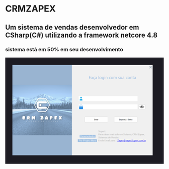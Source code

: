 # CRMZAPEX

## Um sistema de vendas desenvolvedor em CSharp(C#) utilizando a framework netcore 4.8

### sistema está em 50% em seu desenvolvimento 
<picture>
    <img src="imagens/Login.png" alt="imagem tela principal" />
</picture>
